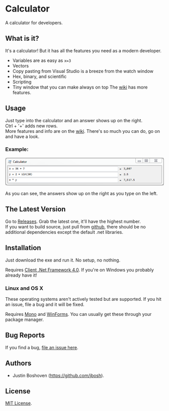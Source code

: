 # Calculator
A calculator for developers.

## What is it?
It's a calculator! But it has all the features you need as a modern developer.
- Variables are as easy as `x=3`
- Vectors
- Copy pasting from Visual Studio is a breeze from the watch window
- Hex, binary, and scientific
- Scripting
- Tiny window that you can make always on top
The [wiki](https://github.com/jbosh/calculator/wiki) has more features.

## Usage
Just type into the calculator and an answer shows up on the right.<br/>
Ctrl + '+' adds new rows.<br/>
More features and info are on the [wiki](https://github.com/jbosh/calculator/wiki). There's so much you can do, go on and have a look.

### Example:
![Example.png](https://raw.githubusercontent.com/jbosh/calculator_wiki/master/Example.png)

As you can see, the answers show up on the right as you type on the left.

## The Latest Version
Go to [Releases](https://github.com/jbosh/calculator/releases). Grab the latest one, it'll have the highest number.<br/>
If you want to build source, just pull from [github](https://github.com/jbosh/calculator), there should be no additional dependencies except the default .net libraries.

## Installation
Just download the exe and run it. No setup, no nothing.

Requires [Client .Net Framework 4.0](http://www.microsoft.com/en-us/download/details.aspx?id=24872).
If you're on Windows you probably already have it!

### Linux and OS X
These operating systems aren't actively tested but are supported.
If you hit an issue, file a bug and it will be fixed.

Requires [Mono](http://www.mono-project.com/) and [WinForms](http://www.mono-project.com/docs/gui/winforms/).
You can usually get these through your package manager.

## Bug Reports
If you find a bug, [file an issue here](https://github.com/jbosh/calculator/issues).

## Authors
- Justin Boshoven (https://github.com/jbosh).

## License
[MIT License](http://opensource.org/licenses/MIT).
